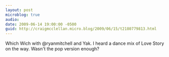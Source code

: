 ```yaml
---
layout: post
microblog: true
audio: 
date: 2009-06-14 19:00:00 -0500
guid: http://craigmcclellan.micro.blog/2009/06/15/t2180779813.html
---
```

Which Wich with @ryanmitchell and Yak. I heard a dance mix of Love Story on the way. Wasn't the pop version enough?

